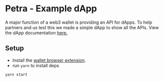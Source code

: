 # Petra - Example dApp
A major function of a web3 wallet is providing an API for dApps. To help partners and us test this we made a simple dApp to show all the APIs. View the dApp documentation [here.](https://petra.app/docs/connect-to-petra)

## Setup

- Install the [wallet browser extension](https://github.com/aptos-labs/wallet/tree/main/apps/extension).
- run `yarn` to install deps

`yarn start`
